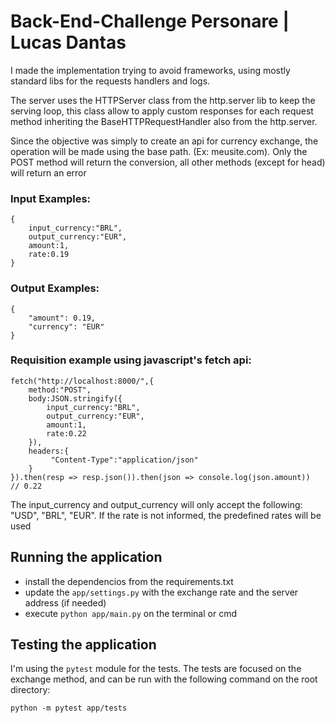 # Back-End-Challenge Personare | Lucas Dantas

I made the implementation trying to avoid frameworks, using mostly standard libs for the requests handlers and logs. 

The server uses the HTTPServer class from the http.server lib to keep the serving loop, this class allow to apply custom responses for each request method inheriting the BaseHTTPRequestHandler also from the http.server.

Since the objective was simply to create an api for currency exchange, the operation will be made using the base path. (Ex: meusite.com). Only the POST method will return the conversion, all other methods (except for head) will return an error

### Input Examples:

```
{
    input_currency:"BRL",
    output_currency:"EUR",
    amount:1,
	rate:0.19
}
```

### Output Examples:

```
{
    "amount": 0.19, 
    "currency": "EUR"
}
```

### Requisition example using javascript's fetch api:

```
fetch("http://localhost:8000/",{
    method:"POST", 
    body:JSON.stringify({
        input_currency:"BRL",
        output_currency:"EUR",
        amount:1,
        rate:0.22
    }),
    headers:{
         "Content-Type":"application/json"   
    }
}).then(resp => resp.json()).then(json => console.log(json.amount))
// 0.22
```

The input_currency and output_currency will only accept the following: "USD", "BRL", "EUR". If the rate is not informed, the predefined rates will be used

## Running the application
- install the dependencios from the requirements.txt
- update the `app/settings.py` with the exchange rate and the server address (if needed)
- execute `python app/main.py` on the terminal or cmd

## Testing the application
I'm using the `pytest` module for the tests. The tests are focused on the exchange method, and can be run with the following command on the root directory:

`python -m pytest app/tests`

